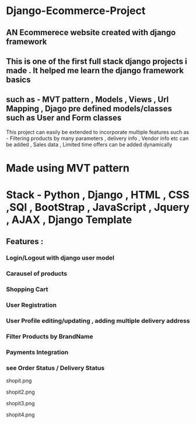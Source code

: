 # Django-Ecommerce-Project
## AN Ecommerece website created with django framework
## This is one of the first full stack django projects i made . It helped me learn the django framework basics 
## such as  -  MVT pattern , Models , Views , Url Mapping  , Djago pre defined models/classes such as User and Form classes

This project can easily be extended to incorporate multiple features such as  -  Filtering products by many parameters , delivery info , Vendor info etc can be added , Sales data , Limited time offers can be added dynamically 


# Made using MVT pattern


# Stack - Python , Django , HTML , CSS ,SQl , BootStrap , JavaScript , Jquery , AJAX , Django Template



## Features :

### Login/Logout with django user model
### Carausel of products
### Shopping Cart
### User Registration
### User Profile editing/updating , adding multiple delivery address
### Filter Products by BrandName
### Payments Integration
### see Order Status / Delivery Status 





shopit.png


shopit2.png


shopit3.png


shopit4.png





